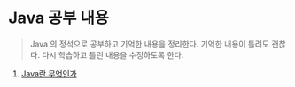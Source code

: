 # Java 공부 내용

> Java 의 정석으로 공부하고 기억한 내용을 정리한다.
기억한 내용이 틀려도 괜찮다.
다시 학습하고 틀린 내용을 수정하도록 한다.

1. [Java란 무엇인가](01.md)